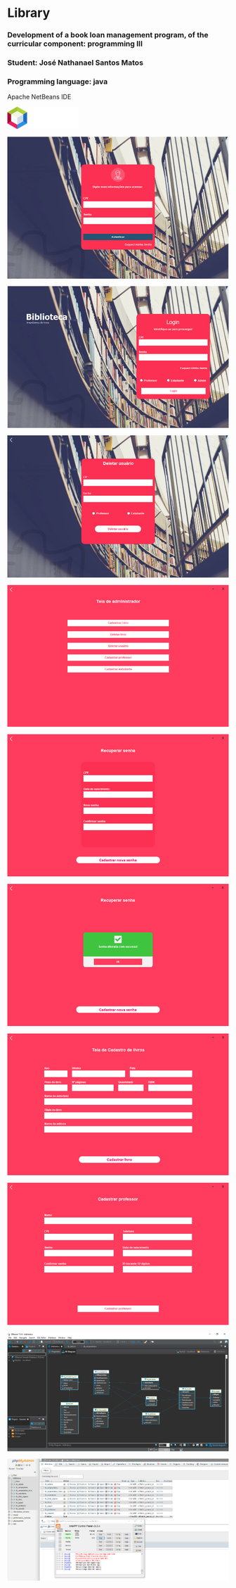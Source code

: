 # Library

### Development of a book loan management program, of the curricular component: programming III
### Student: José Nathanael Santos Matos
### Programming language: java
Apache NetBeans IDE

![](imagesReadme/logo_apache_combined_3.png)

![](imagesReadme/imageLogin.png)

![](imagesReadme/Login.png)

![](imagesReadme/DeleteUser.png)

![](imagesReadme/AdministratorScreen.png)

![](imagesReadme/passwordRecovery.png)

![](imagesReadme/passwordRecovery2.png)

![](imagesReadme/RegisterBook.png)

![](imagesReadme/RegisterTeacher.png)

![](imagesReadme/DbeaverDiagramLibrary.png)

![](imagesReadme/db_structure_php.png)







	
